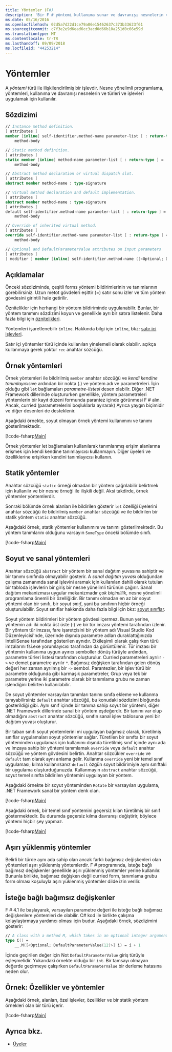 ```yaml
---
title: Yöntemler (F#)
description: 'Bir F # yöntemi kullanıma sunar ve davranışı nesnelerin ve türleri ve işlevleri uygulamak için kullanılan bir türü ile ilişkili bir işlevin nasıl olduğunu öğrenin.'
ms.date: 05/16/2016
ms.openlocfilehash: 02d5a7d22d1ce79a06e15462637c373b33623f61
ms.sourcegitcommit: c7f3e2e9d6ead6cc3acd0d66b10a251d0c66e59d
ms.translationtype: MT
ms.contentlocale: tr-TR
ms.lasthandoff: 09/09/2018
ms.locfileid: "44253214"
---
```

# <a name="methods"></a>Yöntemler

A *yöntemi* türü ile ilişkilendirilmiş bir işlevdir. Nesne yönelimli programlama, yöntemleri, kullanıma ve davranışı nesnelerin ve türleri ve işlevleri uygulamak için kullanılır.

## <a name="syntax"></a>Sözdizimi

```fsharp
// Instance method definition.
[ attributes ]
member [inline] self-identifier.method-name parameter-list [ : return-type ] =
    method-body

// Static method definition.
[ attributes ]
static member [inline] method-name parameter-list [ : return-type ] =
    method-body

// Abstract method declaration or virtual dispatch slot.
[ attributes ]
abstract member method-name : type-signature

// Virtual method declaration and default implementation.
[ attributes ]
abstract member method-name : type-signature
[ attributes ]
default self-identifier.method-name parameter-list [ : return-type ] =
    method-body

// Override of inherited virtual method.
[ attributes ]
override self-identifier.method-name parameter-list [ : return-type ] =
    method-body

// Optional and DefaultParameterValue attributes on input parameters
[ attributes ]
[ modifier ] member [inline] self-identifier.method-name ([<Optional; DefaultParameterValue( default-value )>] input) [ : return-type ]
```

## <a name="remarks"></a>Açıklamalar

Önceki sözdiziminde, çeşitli forms yöntemi bildirimlerinin ve tanımlarının görebilirsiniz. Uzun metot gövdeleri eşittir (=) satır sonu izler ve tüm yöntem gövdesini girintili hale getirilir.

Öznitelikler için herhangi bir yöntem bildiriminde uygulanabilir. Bunlar, bir yöntem tanımını sözdizimi koyun ve genellikle ayrı bir satıra listelenir. Daha fazla bilgi için [öznitelikleri](../attributes.md).

Yöntemleri işaretlenebilir `inline`. Hakkında bilgi için `inline`, bkz: [satır içi işlevleri](../functions/inline-functions.md).

Satır içi yöntemler türü içinde kullanılan yinelemeli olarak olabilir. açıkça kullanmaya gerek yoktur `rec` anahtar sözcüğü.

## <a name="instance-methods"></a>Örnek yöntemleri

Örnek yöntemleri ile bildirilmiş `member` anahtar sözcüğü ve *kendi kendine tanımlayıcısı*ve ardından bir nokta (.) ve yöntem adı ve parametreleri. İçin olduğu gibi `let` bağlamaları *parametre-listesi* desen olabilir. Diğer .NET Framework dillerinde oluştururken genellikle, yöntem parametreleri yöntemlerin bir kayıt düzeni formunda parantez içinde görünmesi F # alın. Ancak, curried (parametrelerini boşluklarla ayırarak) Ayrıca yaygın biçimidir ve diğer desenleri de desteklenir.

Aşağıdaki örnekte, soyut olmayan örnek yöntemi kullanımını ve tanımı gösterilmektedir.

[!code-fsharp[Main](../../../../samples/snippets/fsharp/lang-ref-1/snippet3401.fs)]

Örnek yöntemler let bağlamaları kullanılarak tanımlanmış erişim alanlarına erişmek için kendi kendine tanımlayıcısı kullanmayın. Diğer üyeleri ve özelliklerine erişirken kendini tanımlayıcısı kullanın.

## <a name="static-methods"></a>Statik yöntemler

Anahtar sözcüğü `static` örneği olmadan bir yöntem çağrılabilir belirtmek için kullanılır ve bir nesne örneği ile ilişkili değil. Aksi takdirde, örnek yöntemler yöntemlerdir.

Sonraki bölümde örnek alanları ile bildirilen gösterir `let` özelliği üyelerini anahtar sözcüğü ile bildirilmiş `member` anahtar sözcüğü ve ile bildirilen bir statik yöntem `static` anahtar sözcüğü.

Aşağıdaki örnek, statik yöntemler kullanımını ve tanımı gösterilmektedir. Bu yöntem tanımlarını olduğunu varsayın `SomeType` önceki bölümde sınıfı.

[!code-fsharp[Main](../../../../samples/snippets/fsharp/lang-ref-1/snippet3402.fs)]

## <a name="abstract-and-virtual-methods"></a>Soyut ve sanal yöntemleri

Anahtar sözcüğü `abstract` bir yöntem bir sanal dağıtım yuvasına sahiptir ve bir tanımı sınıfında olmayabilir gösterir. A *sanal dağıtım yuvası* olduğundan çalışma zamanında sanal işlevini aramak için kullanılan dahili olarak tutulan bir tabloda işlevlerin bir giriş bir nesne yönelimli türünün çağırır. Sanal dağıtım mekanizması uygular mekanizmadır *çok biçimlilik*, nesne yönelimli programlama önemli bir özelliğidir. Bir tanımı olmadan en az bir soyut yöntemi olan bir sınıfı, bir *soyut sınıf*, yani bu sınıfının hiçbir örneği oluşturulabilir. Soyut sınıflar hakkında daha fazla bilgi için bkz: [soyut sınıflar](../abstract-classes.md).

Soyut yöntem bildirimleri bir yöntem gövdesi içermez. Bunun yerine, yöntemin adı iki nokta üst üste (:) ve bir tür imzası yöntemi tarafından izlenir. Bir yöntem tür imzası, fare işaretçisini bir yöntem adı Visual Studio Kod Düzenleyicisi'nde, üzerinde dışında parametre adları duraklattığınızda IntelliSense tarafından gösterilen aynıdır. Etkileşimli olarak çalışırken türü imzalarını fsi.exe yorumlayıcısı tarafından da görüntülenir. Tür imzası bir yöntemin kullanıma uygun ayırıcı semboller dönüş türüyle ardından, parametre türleri listesi tarafından oluşturulur. Curried parametreleri ayrılır `->` ve demet parametre ayrılır `*`. Bağımsız değişken tarafından gelen dönüş değeri her zaman ayrılmış bir `->` sembol. Parantezler, bir işlev türü bir parametre olduğunda gibi karmaşık parametreler, Grup veya tek bir parametre yerine iki parametre olarak bir tanımlama grubu ne zaman işlendiğini belirten kullanılabilir.

De soyut yöntemler varsayılan tanımları tanımı sınıfa ekleme ve kullanma tanıyabilirsiniz `default` anahtar sözcüğü, bu konudaki sözdizimi bloğunda gösterildiği gibi. Aynı sınıf içinde bir tanıma sahip soyut bir yöntemi, diğer .NET Framework dillerinde sanal bir yöntem eşdeğerdir. Bir tanımı var olup olmadığını `abstract` anahtar sözcüğü, sınıfın sanal işlev tablosuna yeni bir dağıtım yuvası oluşturur.

Bir taban sınıfı soyut yöntemlerini mi uygulayan bağımsız olarak, türetilmiş sınıflar uygulamaları soyut yöntemler sağlar. Türetilen bir sınıfta bir soyut yönteminden uygulamak için kullanımı dışında türetilmiş sınıf içinde aynı ada ve imzaya sahip bir yöntemi tanımlamak `override` veya `default` anahtar sözcüğü ve yöntem gövdesini belirtin. Anahtar sözcükler `override` ve `default` tam olarak aynı anlama gelir. Kullanma `override` yeni bir temel sınıf uygulaması; kılma kullanırsanız `default` özgün soyut bildirimiyle aynı sınıftaki bir uygulama oluşturduğunuzda. Kullanmayın `abstract` anahtar sözcüğü, soyut temel sınıfta bildirilen yöntemini uygulayan bir yöntem.

Aşağıdaki örnekte bir soyut yönteminden `Rotate` bir varsayılan uygulama, .NET Framework sanal bir yöntem denk olan.

[!code-fsharp[Main](../../../../samples/snippets/fsharp/lang-ref-1/snippet3403.fs)]

Aşağıdaki örnek, bir temel sınıf yöntemini geçersiz kılan türetilmiş bir sınıf göstermektedir. Bu durumda geçersiz kılma davranışı değiştirir, böylece yöntemi hiçbir şey yapmaz.

[!code-fsharp[Main](../../../../samples/snippets/fsharp/lang-ref-1/snippet3404.fs)]

## <a name="overloaded-methods"></a>Aşırı yüklenmiş yöntemler

Belirli bir türde aynı ada sahip olan ancak farklı bağımsız değişkenleri olan yöntemleri aşırı yüklenmiş yöntemlerdir. F # programında, isteğe bağlı bağımsız değişkenler genellikle aşırı yüklenmiş yöntemler yerine kullanılır. Bununla birlikte, bağımsız değişken değil curried form, tanımlama grubu form olması koşuluyla aşırı yüklenmiş yöntemler dilde izin verilir.

## <a name="optional-arguments"></a>İsteğe bağlı bağımsız değişkenler

F # 4.1 ile başlayarak, varsayılan parametre değeri ile isteğe bağlı bağımsız değişkenlere yöntemleri de olabilir.  C# kod ile birlikte çalışma kolaylaştırmaya yardımcı olması için budur.  Aşağıdaki örnek, sözdizimini gösterir:

```fsharp
// A class with a method M, which takes in an optional integer argument.
type C() =
    __.M([<Optional; DefaultParameterValue(12)>] i) = i + 1
```

İçinde geçirilen değer için Not `DefaultParameterValue` giriş türüyle eşleşmelidir.  Yukarıdaki örnekte olduğu bir `int`.  Bir tamsayı olmayan değerde geçirmeye çalışırken `DefaultParameterValue` bir derleme hatasına neden olur.

## <a name="example-properties-and-methods"></a>Örnek: Özellikler ve yöntemler

Aşağıdaki örnek, alanları, özel işlevler, özellikler ve bir statik yöntem örnekleri olan bir türü içerir.

[!code-fsharp[Main](../../../../samples/snippets/fsharp/lang-ref-1/snippet3406.fs)]

## <a name="see-also"></a>Ayrıca bkz.

- [Üyeler](index.md)
